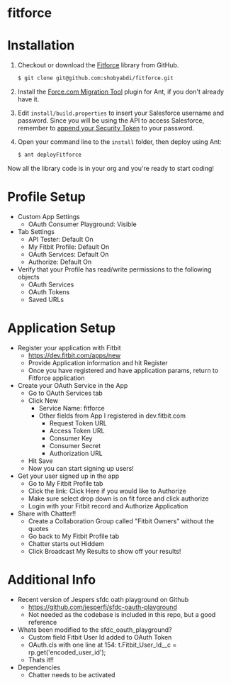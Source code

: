 fitforce
========

Installation
============

1. Checkout or download the [Fitforce](https://github.com/shobyabdi/fitforce) library from GitHub.

    ```bash
    $ git clone git@github.com:shobyabdi/fitforce.git
    ```

1. Install the [Force.com Migration Tool](http://www.salesforce.com/us/developer/docs/daas/Content/forcemigrationtool_install.htm) plugin for Ant, if you don't already have it.

1. Edit `install/build.properties` to insert your Salesforce username and password.  Since you will be using the API to access Salesforce, remember to [append your Security Token](http://www.salesforce.com/us/developer/docs/api/Content/sforce_api_concepts_security.htm#topic-title_login_token) to your password.

1. Open your command line to the `install` folder, then deploy using Ant:

    ```bash
    $ ant deployFitforce
    ```

Now all the library code is in your org and you're ready to start coding!

Profile Setup
===============
   * Custom App Settings
      * OAuth Consumer Playground: Visible
   * Tab Settings
      * API Tester: Default On
      * My Fitbit Profile: Default On
      * OAuth Services: Default On
      * Authorize: Default On
   * Verify that your Profile has read/write permissions to the following objects
      * OAuth Services
      * OAuth Tokens
      * Saved URLs

Application Setup
===============
   * Register your application with Fitbit
      * https://dev.fitbit.com/apps/new
      * Provide Application information and hit Register
      * Once you have registered and have application params, return to Fitforce application
   * Create your OAuth Service in the App
      * Go to OAuth Services tab
      * Click New
         * Service Name: fitforce
         * Other fields from App I registered in dev.fitbit.com
            * Request Token URL
            * Access Token URL
            * Consumer Key
            * Consumer Secret
            * Authorization URL
      * Hit Save
      * Now you can start signing up users!
   * Get your user signed up in the app
      * Go to My Fitbit Profile tab
      * Click the link: Click Here if you would like to Authorize
      * Make sure select drop down is on fit force and click authorize
      * Login with your Fitbit record and Authorize Application
   * Share with Chatter!!
      * Create a Collaboration Group called "Fitbit Owners" without the quotes
      * Go back to My Fitbit Profile tab
      * Chatter starts out Hiddem
      * Click Broadcast My Results to show off your results!


Additional Info
============
   * Recent version of Jespers sfdc oath playground on Github
      * https://github.com/jesperfj/sfdc-oauth-playground
      * Not needed as the codebase is included in this repo, but a good reference
   * Whats been modified to the sfdc_oauth_playground?
      * Custom field Fitbit User Id added to OAuth Token
      * OAuth.cls with one line at 154: t.Fitbit_User_Id__c = rp.get('encoded_user_id');
      * Thats it!!
   * Dependencies
      * Chatter needs to be activated
